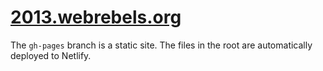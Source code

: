 # [2013.webrebels.org](https://2013.webrebels.org)

The `gh-pages` branch is a static site. 
The files in the root are automatically deployed to Netlify.
